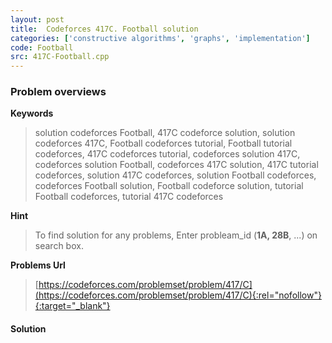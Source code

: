```yaml
---
layout: post
title:  Codeforces 417C. Football solution
categories: ['constructive algorithms', 'graphs', 'implementation']
code: Football
src: 417C-Football.cpp
---
```

### **Problem overviews**

**Keywords**
> solution codeforces Football, 417C codeforce solution, solution codeforces 417C, Football codeforces tutorial, Football tutorial codeforces, 417C codeforces tutorial, codeforces solution 417C, codeforces solution Football, codeforces 417C solution, 417C tutorial codeforces, solution 417C codeforces, solution Football codeforces, codeforces Football solution, Football codeforce solution, tutorial Football codeforces, tutorial 417C codeforces

**Hint**
> To find solution for any problems, Enter probleam_id (**1A, 28B**, ...) on search box. 

**Problems Url**
> [https://codeforces.com/problemset/problem/417/C](https://codeforces.com/problemset/problem/417/C){:rel="nofollow"}{:target="_blank"}

#### **Solution**



